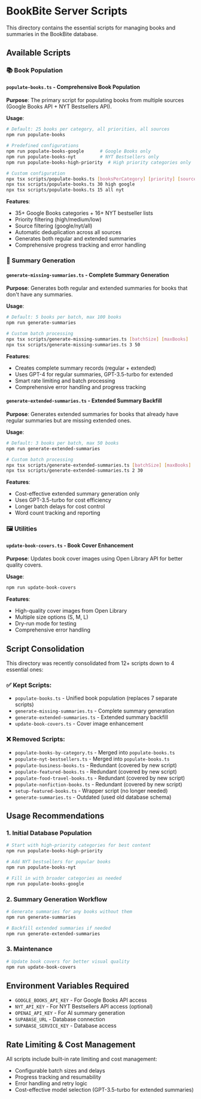 # BookBite Server Scripts

This directory contains the essential scripts for managing books and summaries in the BookBite database.

## Available Scripts

### 📚 Book Population

#### `populate-books.ts` - Comprehensive Book Population
**Purpose**: The primary script for populating books from multiple sources (Google Books API + NYT Bestsellers API).

**Usage**:
```bash
# Default: 25 books per category, all priorities, all sources
npm run populate-books

# Predefined configurations
npm run populate-books-google      # Google Books only
npm run populate-books-nyt         # NYT Bestsellers only  
npm run populate-books-high-priority  # High priority categories only

# Custom configuration
npx tsx scripts/populate-books.ts [booksPerCategory] [priority] [source]
npx tsx scripts/populate-books.ts 30 high google
npx tsx scripts/populate-books.ts 15 all nyt
```

**Features**:
- 35+ Google Books categories + 16+ NYT bestseller lists
- Priority filtering (high/medium/low)
- Source filtering (google/nyt/all)
- Automatic deduplication across all sources
- Generates both regular and extended summaries
- Comprehensive progress tracking and error handling

### 🤖 Summary Generation

#### `generate-missing-summaries.ts` - Complete Summary Generation
**Purpose**: Generates both regular and extended summaries for books that don't have any summaries.

**Usage**:
```bash
# Default: 5 books per batch, max 100 books
npm run generate-summaries

# Custom batch processing
npx tsx scripts/generate-missing-summaries.ts [batchSize] [maxBooks]
npx tsx scripts/generate-missing-summaries.ts 3 50
```

**Features**:
- Creates complete summary records (regular + extended)
- Uses GPT-4 for regular summaries, GPT-3.5-turbo for extended
- Smart rate limiting and batch processing
- Comprehensive error handling and progress tracking

#### `generate-extended-summaries.ts` - Extended Summary Backfill
**Purpose**: Generates extended summaries for books that already have regular summaries but are missing extended ones.

**Usage**:
```bash
# Default: 3 books per batch, max 50 books
npm run generate-extended-summaries

# Custom batch processing  
npx tsx scripts/generate-extended-summaries.ts [batchSize] [maxBooks]
npx tsx scripts/generate-extended-summaries.ts 2 30
```

**Features**:
- Cost-effective extended summary generation only
- Uses GPT-3.5-turbo for cost efficiency
- Longer batch delays for cost control
- Word count tracking and reporting

### 🖼️ Utilities

#### `update-book-covers.ts` - Book Cover Enhancement
**Purpose**: Updates book cover images using Open Library API for better quality covers.

**Usage**:
```bash
npm run update-book-covers
```

**Features**:
- High-quality cover images from Open Library
- Multiple size options (S, M, L)
- Dry-run mode for testing
- Comprehensive error handling

## Script Consolidation

This directory was recently consolidated from 12+ scripts down to 4 essential ones:

### ✅ Kept Scripts:
- `populate-books.ts` - Unified book population (replaces 7 separate scripts)
- `generate-missing-summaries.ts` - Complete summary generation  
- `generate-extended-summaries.ts` - Extended summary backfill
- `update-book-covers.ts` - Cover image enhancement

### ❌ Removed Scripts:
- `populate-books-by-category.ts` - Merged into `populate-books.ts`
- `populate-nyt-bestsellers.ts` - Merged into `populate-books.ts`
- `populate-business-books.ts` - Redundant (covered by new script)
- `populate-featured-books.ts` - Redundant (covered by new script)
- `populate-food-travel-books.ts` - Redundant (covered by new script)
- `populate-nonfiction-books.ts` - Redundant (covered by new script)
- `setup-featured-books.ts` - Wrapper script (no longer needed)
- `generate-summaries.ts` - Outdated (used old database schema)

## Usage Recommendations

### 1. Initial Database Population
```bash
# Start with high-priority categories for best content
npm run populate-books-high-priority

# Add NYT bestsellers for popular books
npm run populate-books-nyt

# Fill in with broader categories as needed
npm run populate-books-google
```

### 2. Summary Generation Workflow
```bash
# Generate summaries for any books without them
npm run generate-summaries

# Backfill extended summaries if needed
npm run generate-extended-summaries
```

### 3. Maintenance
```bash
# Update book covers for better visual quality
npm run update-book-covers
```

## Environment Variables Required

- `GOOGLE_BOOKS_API_KEY` - For Google Books API access
- `NYT_API_KEY` - For NYT Bestsellers API access (optional)
- `OPENAI_API_KEY` - For AI summary generation
- `SUPABASE_URL` - Database connection
- `SUPABASE_SERVICE_KEY` - Database access

## Rate Limiting & Cost Management

All scripts include built-in rate limiting and cost management:
- Configurable batch sizes and delays
- Progress tracking and resumability
- Error handling and retry logic
- Cost-effective model selection (GPT-3.5-turbo for extended summaries)